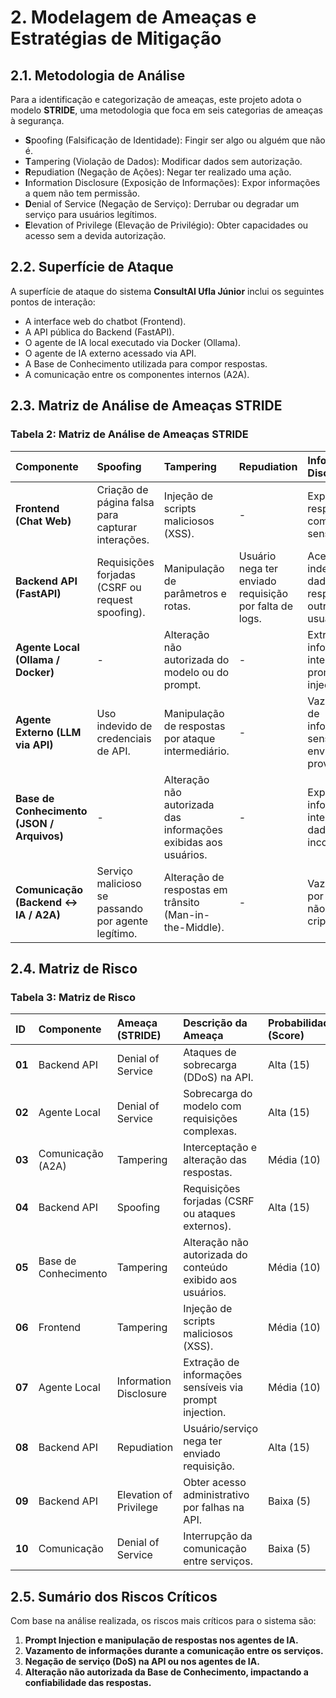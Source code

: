 # 2. Modelagem de Ameaças e Estratégias de Mitigação

## 2.1. Metodologia de Análise

Para a identificação e categorização de ameaças, este projeto adota o modelo **STRIDE**, uma metodologia que foca em seis categorias de ameaças à segurança.

- **S**poofing (Falsificação de Identidade): Fingir ser algo ou alguém que não é.
- **T**ampering (Violação de Dados): Modificar dados sem autorização.
- **R**epudiation (Negação de Ações): Negar ter realizado uma ação.
- **I**nformation Disclosure (Exposição de Informações): Expor informações a quem não tem permissão.
- **D**enial of Service (Negação de Serviço): Derrubar ou degradar um serviço para usuários legítimos.
- **E**levation of Privilege (Elevação de Privilégio): Obter capacidades ou acesso sem a devida autorização.

## 2.2. Superfície de Ataque

A superfície de ataque do sistema **ConsultAI Ufla Júnior** inclui os seguintes pontos de interação:

- A interface web do chatbot (Frontend).
- A API pública do Backend (FastAPI).
- O agente de IA local executado via Docker (Ollama).
- O agente de IA externo acessado via API.
- A Base de Conhecimento utilizada para compor respostas.
- A comunicação entre os componentes internos (A2A).

## 2.3. Matriz de Análise de Ameaças STRIDE

### Tabela 2: Matriz de Análise de Ameaças STRIDE

| Componente | Spoofing | Tampering | Repudiation | Information Disclosure | Denial of Service | Elevation of Privilege |
| :--- | :--- | :--- | :--- | :--- | :--- | :--- |
| **Frontend (Chat Web)** | Criação de página falsa para capturar interações. | Injeção de scripts maliciosos (XSS). | - | Exposição de respostas com dados sensíveis. | - | - |
| **Backend API (FastAPI)** | Requisições forjadas (CSRF ou request spoofing). | Manipulação de parâmetros e rotas. | Usuário nega ter enviado requisição por falta de logs. | Acesso indevido a dados ou respostas de outros usuários. | Sobrecarga por requisições automáticas (DDoS). | Obtenção de privilégios administrativos. |
| **Agente Local (Ollama / Docker)** | - | Alteração não autorizada do modelo ou do prompt. | - | Extração de informações internas via prompt injection. | Sobrecarga com prompts pesados. | Escalada de privilégios no host via container. |
| **Agente Externo (LLM via API)** | Uso indevido de credenciais de API. | Manipulação de respostas por ataque intermediário. | - | Vazamento de informações sensíveis enviadas ao provedor. | Indisponibilidade causada por abuso. | - |
| **Base de Conhecimento (JSON / Arquivos)** | - | Alteração não autorizada das informações exibidas aos usuários. | - | Exposição de informações internas ou dados incorretos. | - | - |
| **Comunicação (Backend ↔ IA / A2A)** | Serviço malicioso se passando por agente legítimo. | Alteração de respostas em trânsito (Man-in-the-Middle). | - | Vazamento por tráfego não criptografado. | Interrupção da comunicação entre serviços. | - |

## 2.4. Matriz de Risco

### Tabela 3: Matriz de Risco

| ID | Componente | Ameaça (STRIDE) | Descrição da Ameaça | Probabilidade (Score) | Impacto (Score) | Pontuação de Risco |
| :-- | :--- | :--- | :--- | :--- | :--- | :--- |
| **01** | Backend API | Denial of Service | Ataques de sobrecarga (DDoS) na API. | Alta (15) | Médio (10) | **150** |
| **02** | Agente Local | Denial of Service | Sobrecarga do modelo com requisições complexas. | Alta (15) | Médio (10) | **150** |
| **03** | Comunicação (A2A) | Tampering | Interceptação e alteração das respostas. | Média (10) | Alto (15) | **150** |
| **04** | Backend API | Spoofing | Requisições forjadas (CSRF ou ataques externos). | Alta (15) | Médio (10) | **150** |
| **05** | Base de Conhecimento | Tampering | Alteração não autorizada do conteúdo exibido aos usuários. | Média (10) | Médio (10) | **100** |
| **06** | Frontend | Tampering | Injeção de scripts maliciosos (XSS). | Média (10) | Baixo (5) | **50** |
| **07** | Agente Local | Information Disclosure | Extração de informações sensíveis via prompt injection. | Média (10) | Médio (10) | **100** |
| **08** | Backend API | Repudiation | Usuário/serviço nega ter enviado requisição. | Alta (15) | Baixo (5) | **75** |
| **09** | Backend API | Elevation of Privilege | Obter acesso administrativo por falhas na API. | Baixa (5) | Alto (15) | **75** |
| **10** | Comunicação | Denial of Service | Interrupção da comunicação entre serviços. | Baixa (5) | Médio (10) | **50** |

## 2.5. Sumário dos Riscos Críticos

Com base na análise realizada, os riscos mais críticos para o sistema são:

1. **Prompt Injection e manipulação de respostas nos agentes de IA.**
2. **Vazamento de informações durante a comunicação entre os serviços.**
3. **Negação de serviço (DoS) na API ou nos agentes de IA.**
4. **Alteração não autorizada da Base de Conhecimento, impactando a confiabilidade das respostas.**

